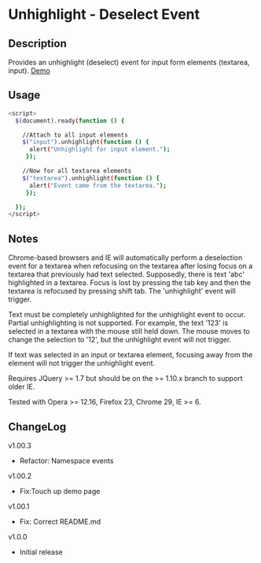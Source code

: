 ﻿Unhighlight - Deselect Event
=========================================

Description
-------------
Provides an unhighlight (deselect) event for input form elements (textarea, input). [Demo](http://williamhuey.github.io/code/unhighlight)

Usage
-------------

```bash
<script>
  $(document).ready(function () {

    //Attach to all input elements
    $("input").unhighlight(function () {
      alert("Unhighlight for input element.");
     });

    //Now for all textarea elements
    $("textarea").unhighlight(function () {
      alert("Event came from the textarea.");
     });

  });
</script>
```

Notes
------
Chrome-based browsers and IE will automatically perform a deselection event for a textarea when refocusing on the textarea after losing focus on a textarea that previously had text selected. Supposedly, there is text 'abc' highlighted in a textarea. Focus is lost by pressing the tab key and then the textarea is refocused by pressing shift tab. The 'unhighlight' event will trigger.

Text must be completely unhighlighted for the unhighlight event to occur. Partial unhighlighting is not supported. For example, the text '123' is selected in a textarea with the mouse still held down. The mouse moves to change the selection to '12', but the unhighlight event will not trigger.

If text was selected in an input or textarea element, focusing away from the element will not trigger the unhighlight event.

Requires JQuery >= 1.7 but should be on the >= 1.10.x branch to support older IE.

Tested with Opera >= 12.16, Firefox 23, Chrome 29, IE >= 6.

ChangeLog
------
v1.00.3
* Refactor: Namespace events

v1.00.2
* Fix:Touch up demo page

v1.00.1
* Fix: Correct README.md

v1.0.0
* Initial release